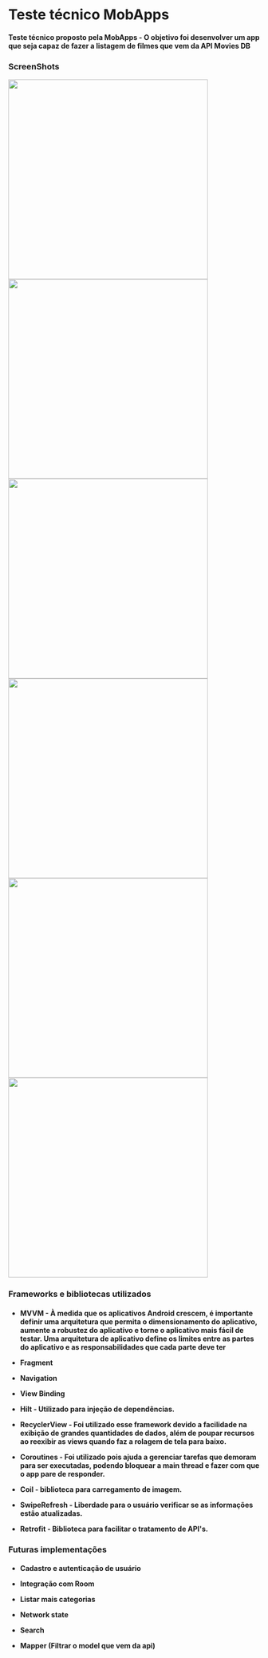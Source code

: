 <h1>Teste técnico MobApps</h1>

<h4> Teste técnico proposto pela MobApps - O objetivo foi desenvolver um app que seja capaz de fazer a listagem de filmes que vem da API Movies DB</h4>

<h3>ScreenShots</h3>

<img src="https://i.imgur.com/UHhRijV.png" height="400"> <img src="https://i.imgur.com/xURfyr2.png" height="400"> <img src="https://i.imgur.com/vJ9xi10.png" height="400"> <img src="https://i.imgur.com/RprcRdy.png" height="400"> <img src="https://i.imgur.com/OE8aajD.png" height="400"> <img src="https://i.imgur.com/oY7ZPPM.png" height="400">

<h3>Frameworks e bibliotecas utilizados</h3>

<h4>

- MVVM - À medida que os aplicativos Android crescem, é importante definir uma arquitetura que permita o dimensionamento do aplicativo, aumente a robustez do aplicativo e torne o aplicativo mais fácil de testar. Uma arquitetura de aplicativo define os limites entre as partes do aplicativo e as responsabilidades que cada parte deve ter

- Fragment

- Navigation

- View Binding

- Hilt - Utilizado para injeção de dependências.
    
- RecyclerView - Foi utilizado esse framework devido a facilidade na exibição de grandes quantidades de dados, além de poupar recursos ao reexibir as views quando faz a rolagem de tela para baixo.

- Coroutines - Foi utilizado pois ajuda a gerenciar tarefas que demoram para ser executadas, podendo bloquear a main thread e fazer com que o app pare de responder.

- Coil - biblioteca para carregamento de imagem.

- SwipeRefresh - Liberdade para o usuário verificar se as informações estão atualizadas.

- Retrofit - Biblioteca para facilitar o tratamento de API's.

</h4>


<h3>Futuras implementações</h3>

<h4>

- Cadastro e autenticação de usuário
    
- Integração com Room

- Listar mais categorias

- Network state

- Search
    
- Mapper (Filtrar o model que vem da api)

</h4>
